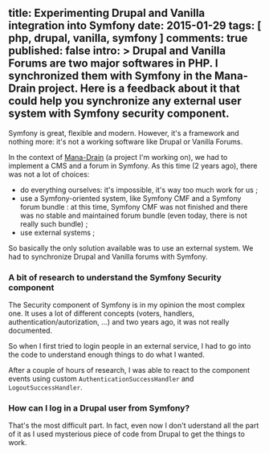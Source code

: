 title: Experimenting Drupal and Vanilla integration into Symfony
date: 2015-01-29
tags: [ php, drupal, vanilla, symfony ]
comments: true
published: false
intro: >
    Drupal and Vanilla Forums are two major softwares in PHP. I synchronized them with
    Symfony in the Mana-Drain project. Here is a feedback about it that could help you
    synchronize any external user system with Symfony security component.
---


Symfony is great, flexible and modern. However, it's a framework and
nothing more: it's not a working software like Drupal or Vanilla Forums.

In the context of [Mana-Drain](http://mana-drain.net) (a project I'm working on), we
had to implement a CMS and a forum in Symfony. As this time (2 years ago), there was
not a lot of choices:

- 	do everything ourselves: it's impossible, it's way too much work for us ;
- 	use a Symfony-oriented system, like Symfony CMF and a Symfony forum bundle :
	at this time, Symfony CMF was not finished and there was no stable and maintained
	forum bundle (even today, there is not really such bundle) ;
-	use external systems ;

So basically the only solution available was to use an external system. We had to
synchronize Drupal and Vanilla forums with Symfony.


### A bit of research to understand the Symfony Security component

The Security component of Symfony is in my opinion the most complex one. It uses a lot
of different concepts (voters, handlers, authentication/autorization, ...) and two years
ago, it was not really documented.

So when I first tried to login people in an external service, I had to go into the code
to understand enough things to do what I wanted.

After a couple of hours of research, I was able to react to the component
events using custom `AuthenticationSuccessHandler` and `LogoutSuccessHandler`.


### How can I log in a Drupal user from Symfony?

That's the most difficult part. In fact, even now I don't uderstand all the part of it
as I used mysterious piece of code from Drupal to get the things to work.
